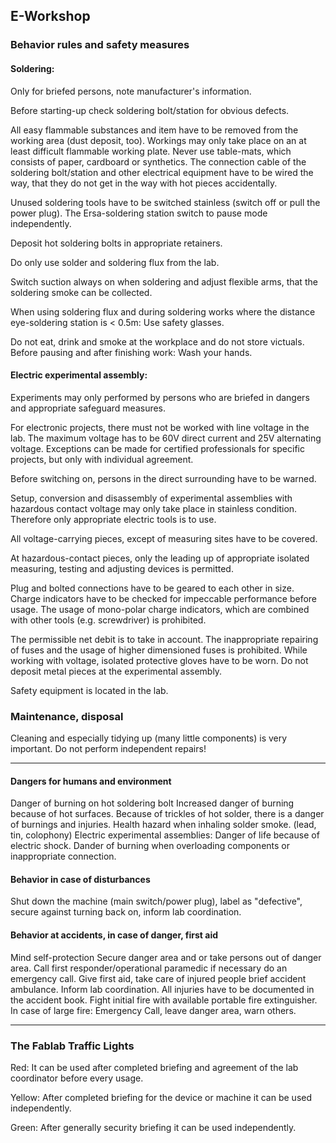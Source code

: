 ## E-Workshop

### Behavior rules and safety measures

#### Soldering:

Only for briefed persons, note manufacturer's information.

Before starting-up check soldering bolt/station for obvious defects.

All easy flammable substances and item have to be removed from the working area (dust deposit, too).
Workings may only take place on an at least difficult flammable working plate. Never use table-mats, which consists of paper, cardboard or synthetics. The connection cable of the soldering bolt/station and other electrical equipment have to be wired the way, that they do not get in the way with hot pieces accidentally.

Unused soldering tools have to be switched stainless (switch off or pull the power plug). The Ersa-soldering station switch to pause mode independently.

Deposit hot soldering bolts in appropriate retainers. 

Do only use solder and soldering flux from the lab.

Switch suction always on when soldering and adjust flexible arms, that the soldering smoke can be collected. 

When using soldering flux and during soldering works where the distance eye-soldering station is < 0.5m: Use safety glasses.

Do not eat, drink and smoke at the workplace and do not store victuals. Before pausing and after finishing work: Wash your hands.


#### Electric experimental assembly:

Experiments may only performed by persons who are briefed in dangers and appropriate safeguard measures.

For electronic projects, there must not be worked with line voltage in the lab. The maximum voltage has to be 60V direct current and 25V alternating voltage. Exceptions can be made for certified professionals for specific projects, but only with individual agreement.

Before switching on, persons in the direct surrounding have to be warned. 

Setup, conversion and disassembly of experimental assemblies with hazardous contact voltage may only take place in stainless condition. Therefore only appropriate electric tools is to use. 

All voltage-carrying pieces, except of measuring sites have to be covered.

At hazardous-contact pieces, only the leading up of appropriate isolated measuring, testing and adjusting devices is permitted. 

Plug and bolted connections have to be geared to each other in size. Charge indicators have to be checked for impeccable  performance before usage. The usage of mono-polar charge indicators, which are combined with other tools (e.g. screwdriver) is prohibited.  

The permissible net debit is to take in account. The inappropriate repairing of fuses and the usage of higher dimensioned fuses is prohibited. While working with voltage, isolated protective gloves have to be worn. Do not deposit metal pieces at the experimental assembly. 

Safety equipment is located in the lab.

### Maintenance, disposal

Cleaning and especially tidying up (many little components) is very important. Do not perform independent repairs! 

----------------------------------------------------------------------------------------------------------------------------------------------------------
#### Dangers for humans and environment

Danger of burning on hot soldering bolt
Increased danger of burning because of hot surfaces.
Because of trickles of hot solder, there is a danger of burnings and injuries. Health hazard when inhaling solder smoke. (lead, tin, colophony)
Electric experimental assemblies: Danger of life because of electric shock. Dander of burning when overloading components or inappropriate connection.

#### Behavior in case of disturbances

Shut down the machine (main switch/power plug), label as "defective", secure against turning back on, inform lab coordination. 


#### Behavior at accidents, in case of danger, first aid

Mind self-protection
Secure danger area and or take persons out of danger area. 
Call first responder/operational paramedic if necessary do an emergency call. 
Give first aid, take care of injured people brief accident ambulance.
Inform lab coordination.
All injuries have to be documented in the accident book.
Fight initial fire with available portable fire extinguisher.
In case of large fire: Emergency Call, leave danger area, warn others.

-------------------------------------------------------------------------------------------------------------------------------------------------------------

### The Fablab Traffic Lights

Red: It can be used after completed briefing and agreement of the lab coordinator before every usage.

Yellow: After completed briefing for the device or machine it can be used independently.

Green: After generally security briefing it can be used independently. 
